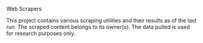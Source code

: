 Web Scrapers

This project contains various scraping utilities and their results as of the last run. The scraped content belongs to its owner(s). The data pulled is used for research purposes only.
